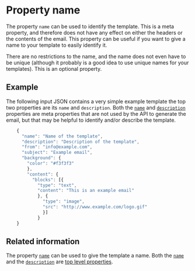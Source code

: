 # Property name

The property <code>name</code> can be used to identify the template. This
is a meta property, and therefore does not have any effect on either
the headers or the contents of the email. This property can be
useful if you want to give a name to your template to easily identify it.

There are no restrictions to the name, and the name does not even have to
be unique (although it probably is a good idea to use unique names for your
templates). This is an optional property.

## Example

The following input JSON contains a very simple example template the top two properties are
its <code>name</code> and <code>description</code>. Both the <a href="/support/json/property-name"><code>name</code></a>
and  <a href="/support/json/property-description"><code>description</code></a>
properties are meta properties that are not used by the API to generate the
email, but that may be helpful to identify and/or describe the template.
````javascript
    {
      "name": "Name of the template",
      "description": "Description of the template",
      "from": "info@example.com",
      "subject": "Example email",
      "background": {
        "color": "#f3f3f3"
        },
        "content": {
          "blocks": [{
            "type": "text",
            "content": "This is an example email"
            }, {
              "type": "image",
              "src": "http://www.example.com/logo.gif"
              }]
            }
    }
````
## Related information

The property <a href="/support/json/property-name"><code>name</code></a> can be used
to give the template a name. Both the <a href="/support/json/property-name"><code>name</code></a>
and the <a href="/support/json/property-description"><code>description</code></a>
are <a href="/support/json/top-level-properties">top level properties</a>.
